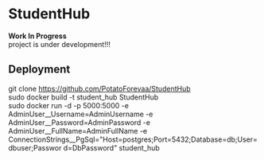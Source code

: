 # StudentHub
**Work In Progress**  
project is under development!!!

## Deployment
git clone https://github.com/PotatoForevaa/StudentHub  
sudo docker build -t student_hub StudentHub  
sudo docker run -d -p 5000:5000 -e AdminUser__Username=AdminUsername -e  AdminUser__Password=AdminPassword -e AdminUser__FullName=AdminFullName -e ConnectionStrings__PgSql="Host=postgres;Port=5432;Database=db;User=dbuser;Passwor
d=DbPassword" student_hub  

